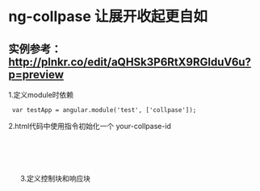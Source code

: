 # ng-collpase 让展开收起更自如

##  实例参考：http://plnkr.co/edit/aQHSk3P6RtX9RGlduV6u?p=preview  ##

1.定义module时依赖

<per><code>
  var testApp = angular.module('test', ['collpase']);
</code></per>

2.html代码中使用指令初始化一个 your-collpase-id

<per><code>
  <ul ng-collpase="your-collpase-id" ng-collpase-option="{current:{'1':1}}">
</code></per>
  
3.定义控制块和响应块

<per><code>
  <a ng-collpase-target="your-collpase-tap" ng-collpase-parent="your-collpase-id">
  <p ng-collpase-href="your-collpase-tap" ng-collpase-parent="your-collpase-id">
</code></per>
  
